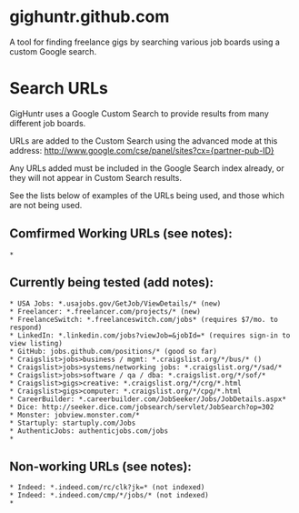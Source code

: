 gighuntr.github.com
===================

A tool for finding freelance gigs by searching various job boards using a custom Google search.

# Search URLs

GigHuntr uses a Google Custom Search to provide results from many different job boards.

URLs are added to the Custom Search using the advanced mode at this address: http://www.google.com/cse/panel/sites?cx={partner-pub-ID}

Any URLs added must be included in the Google Search index already, or they will not appear in Custom Search results.

See the lists below of examples of the URLs being used, and those which are not being used.

## Comfirmed Working URLs (see notes):
    * 

## Currently being tested (add notes):
    * USA Jobs: *.usajobs.gov/GetJob/ViewDetails/* (new)
    * Freelancer: *.freelancer.com/projects/* (new)
    * FreelanceSwitch: *.freelanceswitch.com/jobs* (requires $7/mo. to respond)
    * LinkedIn: *.linkedin.com/jobs?viewJob=&jobId=* (requires sign-in to view listing)
    * GitHub: jobs.github.com/positions/* (good so far)
    * Craigslist>jobs>business / mgmt: *.craigslist.org/*/bus/* ()
    * Craigslist>jobs>systems/networking jobs: *.craigslist.org/*/sad/*
    * Craigslist>jobs>software / qa / dba: *.craigslist.org/*/sof/*
    * Craigslist>gigs>creative: *.craigslist.org/*/crg/*.html
    * Craigslist>gigs>computer: *.craigslist.org/*/cpg/*.html
    * CareerBuilder: *.careerbuilder.com/JobSeeker/Jobs/JobDetails.aspx*
    * Dice: http://seeker.dice.com/jobsearch/servlet/JobSearch?op=302
    * Monster: jobview.monster.com/*
    * Startuply: startuply.com/Jobs
    * AuthenticJobs: authenticjobs.com/jobs
    * 
    
## Non-working URLs (see notes):
    * Indeed: *.indeed.com/rc/clk?jk=* (not indexed)
    * Indeed: *.indeed.com/cmp/*/jobs/* (not indexed)
    * 